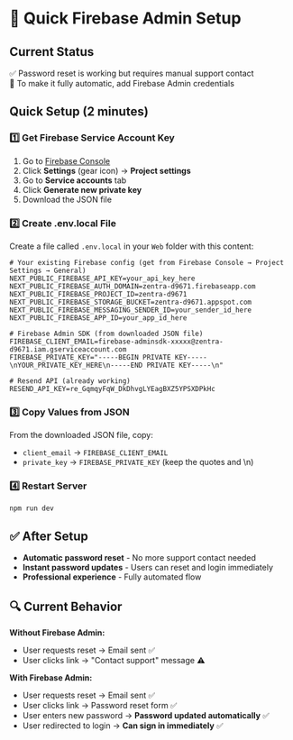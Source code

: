 # 🚀 Quick Firebase Admin Setup

## Current Status
✅ Password reset is working but requires manual support contact  
🔧 To make it fully automatic, add Firebase Admin credentials

## Quick Setup (2 minutes)

### 1️⃣ Get Firebase Service Account Key

1. Go to [Firebase Console](https://console.firebase.google.com/project/zentra-d9671)
2. Click **Settings** (gear icon) → **Project settings**
3. Go to **Service accounts** tab
4. Click **Generate new private key**
5. Download the JSON file

### 2️⃣ Create .env.local File

Create a file called `.env.local` in your `Web` folder with this content:

```env
# Your existing Firebase config (get from Firebase Console → Project Settings → General)
NEXT_PUBLIC_FIREBASE_API_KEY=your_api_key_here
NEXT_PUBLIC_FIREBASE_AUTH_DOMAIN=zentra-d9671.firebaseapp.com
NEXT_PUBLIC_FIREBASE_PROJECT_ID=zentra-d9671
NEXT_PUBLIC_FIREBASE_STORAGE_BUCKET=zentra-d9671.appspot.com
NEXT_PUBLIC_FIREBASE_MESSAGING_SENDER_ID=your_sender_id_here
NEXT_PUBLIC_FIREBASE_APP_ID=your_app_id_here

# Firebase Admin SDK (from downloaded JSON file)
FIREBASE_CLIENT_EMAIL=firebase-adminsdk-xxxxx@zentra-d9671.iam.gserviceaccount.com
FIREBASE_PRIVATE_KEY="-----BEGIN PRIVATE KEY-----\nYOUR_PRIVATE_KEY_HERE\n-----END PRIVATE KEY-----\n"

# Resend API (already working)
RESEND_API_KEY=re_GqmqyFqW_DkDhvgLYEagBXZ5YPSXDPkHc
```

### 3️⃣ Copy Values from JSON

From the downloaded JSON file, copy:
- `client_email` → `FIREBASE_CLIENT_EMAIL`
- `private_key` → `FIREBASE_PRIVATE_KEY` (keep the quotes and \n)

### 4️⃣ Restart Server

```bash
npm run dev
```

## ✅ After Setup

- **Automatic password reset** - No more support contact needed
- **Instant password updates** - Users can reset and login immediately
- **Professional experience** - Fully automated flow

## 🔍 Current Behavior

**Without Firebase Admin:**
- User requests reset → Email sent ✅
- User clicks link → "Contact support" message ⚠️

**With Firebase Admin:**
- User requests reset → Email sent ✅
- User clicks link → Password reset form ✅
- User enters new password → **Password updated automatically** ✅
- User redirected to login → **Can sign in immediately** ✅








